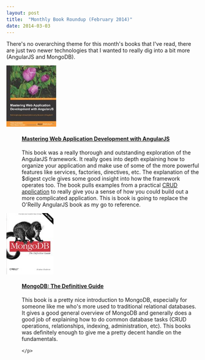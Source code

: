 ```yaml
---
layout: post
title:  "Monthly Book Roundup (February 2014)"
date: 2014-03-03
---
```


There's no overarching theme for this month's books that I've read, there are just two newer technologies that
I wanted to really dig into a bit more (AngularJS and MongoDB).

<dl class="books">
  <dt>
	<a href="http://www.packtpub.com/angularjs-web-application-development/book"><img src="/images/books/mastering-web-angularjs.jpg" /></a>
  </dt>
  <dd>
    <h4><a href="http://www.packtpub.com/angularjs-web-application-development/book">Mastering Web Application Development with AngularJS</a></h4>
    <p>This book was a really thorough and outstanding exploration of the AngularJS framework.
       It really goes into depth explaining how to organize your application and make use of some of the more powerful features like services, factories, directives,
       etc. The explanation of the $digest cycle gives some good insight into how the framework operates too. The book pulls examples from a practical <a href="https://github.com/angular-app/angular-app">CRUD application</a> to really give you a sense of how you could build out a more complicated application.
       This is book is going to replace the O'Reilly AngularJS book as my go to reference.
    </p>
  </dd>
  <dt>
	<a href="http://shop.oreilly.com/product/0636920001096.do"><img src="/images/books/mongodb-definitive.jpg" /></a>
  </dt>
  <dd>
    <h4><a href="http://shop.oreilly.com/product/0636920001096.do">MongoDB: The Definitive Guide</a>
    </h4>
    <p>
    This book is a pretty nice introduction to MongoDB, especially for someone like me who's more used to traditional relational databases.
    It gives a good general overview of MongoDB and generally does a good job of explaining how to do common database tasks
    (CRUD operations, relationships, indexing, administration, etc). This books was definitely enough to give me a pretty decent handle on the fundamentals.

    </p>
  </dd>
</dl>

